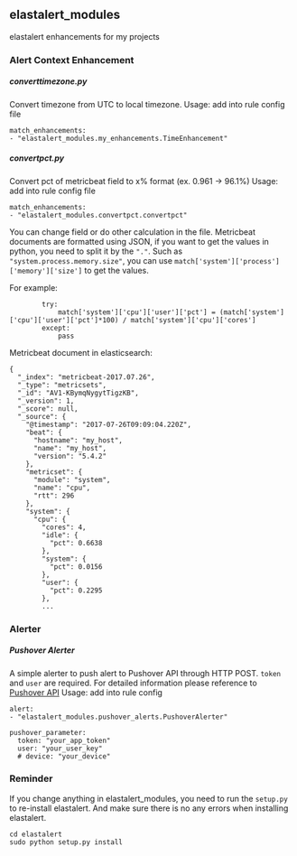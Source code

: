 ## elastalert_modules
elastalert enhancements for my projects

### Alert Context Enhancement
##### converttimezone.py
Convert timezone from UTC to local timezone.
Usage: add into rule config file
```
match_enhancements:
- "elastalert_modules.my_enhancements.TimeEnhancement"
```

##### convertpct.py #
Convert pct of metricbeat field to x% format (ex. 0.961 -> 96.1%)
Usage: add into rule config file
```
match_enhancements:
- "elastalert_modules.convertpct.convertpct"
```

You can change field or do other calculation in the file. 
Metricbeat documents are formatted using JSON, if you want to get the values in python, you need to split it by the `` "." ``.
Such as `` "system.process.memory.size" ``, you can use `` match['system']['process']['memory']['size'] `` to get the values.

For example: 
```
        try:
            match['system']['cpu']['user']['pct'] = (match['system']['cpu']['user']['pct']*100) / match['system']['cpu']['cores']
        except:
            pass
```

Metricbeat document in elasticsearch:
```
{
  "_index": "metricbeat-2017.07.26",
  "_type": "metricsets",
  "_id": "AV1-KBymqNygytTigzKB",
  "_version": 1,
  "_score": null,
  "_source": {
    "@timestamp": "2017-07-26T09:09:04.220Z",
    "beat": {
      "hostname": "my_host",
      "name": "my_host",
      "version": "5.4.2"
    },
    "metricset": {
      "module": "system",
      "name": "cpu",
      "rtt": 296
    },
    "system": {
      "cpu": {
        "cores": 4,
        "idle": {
          "pct": 0.6638
        },
        "system": {
          "pct": 0.0156
        },
        "user": {
          "pct": 0.2295
        },
        ...
```

### Alerter #
##### Pushover Alerter #
A simple alerter to push alert to Pushover API through HTTP POST.
`` token `` and `` user `` are required. For detailed information please reference to [Pushover API](https://pushover.net/api#messages)
Usage: add into rule config
```
alert:
- "elastalert_modules.pushover_alerts.PushoverAlerter"

pushover_parameter:
  token: "your_app_token"
  user: "your_user_key"
  # device: "your_device" 
```

### Reminder
If you change anything in elastalert_modules, you need to run the `` setup.py `` to re-install elastalert.
And make sure there is no any errors when installing elastalert.
```
cd elastalert
sudo python setup.py install
```

